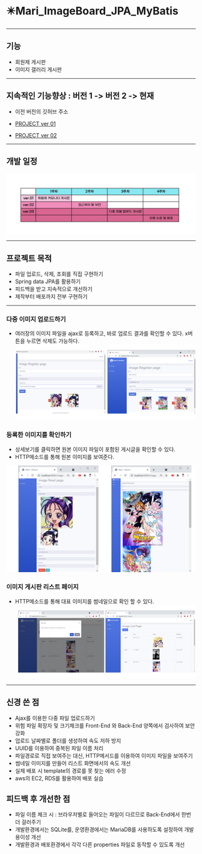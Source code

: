 # :eight_pointed_black_star:Mari_ImageBoard_JPA_MyBatis
***
## 기능
- 회원제 게시판
- 이미지 갤러리 게시판
***
## 지속적인 기능향상 : 버전 1 -> 버전 2 -> 현재
- 이전 버전의 깃허브 주소


- [PROJECT ver 01](https://github.com/MARI2020201101/Mari_Community_Board)


- [PROJECT ver 02](https://github.com/MARI2020201101/Mari_Board_JPA_MyBatis)
***
## 개발 일정
![프로젝트 개발 일정](https://github.com/MARI2020201101/Mari_ImageBoard_JPA_MyBatis/blob/master/mari-board-schedule.jpg)
***
## 프로젝트 목적
- 파일 업로드, 삭제, 조회를 직접 구현하기 
- Spring data JPA를 활용하기
- 피드백을 받고 지속적으로 개선하기
- 제작부터 배포까지 전부 구현하기

***
### 다중 이미지 업로드하기
- 여러장의 이미지 파일을 ajax로 등록하고, 바로 업로드 결과를 확인할 수 있다. x버튼을 누르면 삭제도 가능하다. 
![다중 이미지 업로드하기](https://github.com/MARI2020201101/Mari_ImageBoard_JPA_MyBatis/blob/master/register-multiple-images.PNG)

### 등록한 이미지를 확인하기 
- 상세보기를 클릭하면 원본 이미지 파일이 포함된 게시글을 확인할 수 있다.
- HTTP메소드를 통해 원본 이미지를 보여준다.


![등록한 이미지를 확인하기](https://github.com/MARI2020201101/Mari_ImageBoard_JPA_MyBatis/blob/master/show-multiple-images.PNG)

### 이미지 게시판 리스트 페이지 
- HTTP메소드를 통해 대표 이미지를 썸네일으로 확인 할 수 있다.
![이미지 게시판 리스트 페이지](https://github.com/MARI2020201101/Mari_ImageBoard_JPA_MyBatis/blob/master/show-image-list.PNG)
***

## 신경 쓴 점
- Ajax를 이용한 다중 파일 업로드하기
- 위험 파일 확장자 및 크기체크를 Front-End 와 Back-End 양쪽에서 검사하여 보안 강화
- 업로드 날짜별로 폴더를 생성하여 속도 저하 방지
- UUID를 이용하여 중복된 파일 이름 처리
- 파일경로로 직접 보여주는 대신, HTTP메서드를 이용하여 이미지 파일을 보여주기
- 썸네일 이미지를 만들어 리스트 화면에서의 속도 개선
- 실제 배포 시 template의 경로를 못 찾는 에러 수정
- aws의 EC2, RDS를 활용하여 배포 실습
## 피드백 후 개선한 점
- 파일 이름 체크 시 : 브라우저별로 들어오는 파일이 다르므로 Back-End에서 한번 더 걸러주기
- 개발환경에서는 SQLite를, 운영환경에서는 MariaDB를 사용하도록 설정하여 개발 용이성 개선
- 개발환경과 배포환경에서 각각 다른 properties 파일로 동작할 수 있도록 개선
